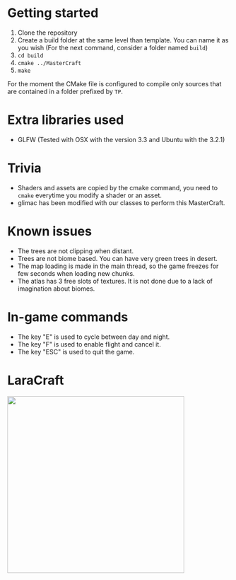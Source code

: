 # Getting started

1. Clone the repository
2. Create a build folder at the same level than template. You can name it as you wish (For the next command, consider a folder named `build`)
3. `cd build`
4. `cmake ../MasterCraft`
5. `make`

For the moment the CMake file is configured to compile only sources that are contained in a folder prefixed by `TP`.

# Extra libraries used

- GLFW (Tested with OSX with the version 3.3 and Ubuntu with the 3.2.1)


# Trivia

- Shaders and assets are copied by the cmake command, you need to `cmake` everytime you modify a shader or an asset.
- glimac has been modified with our classes to perform this MasterCraft.

# Known issues

- The trees are not clipping when distant. 
- Trees are not biome based. You can have very green trees in desert.
- The map loading is made in the main thread, so the game freezes for few seconds when loading new chunks.
- The atlas has 3 free slots of textures. It is not done due to a lack of imagination about biomes.

# In-game commands

- The key "E" is used to cycle between day and night.
- The key "F" is used to enable flight and cancel it.
- The key "ESC" is used to quit the game.


# LaraCraft

<img src="https://i.imgur.com/fNwcfH3.png" height="400">
